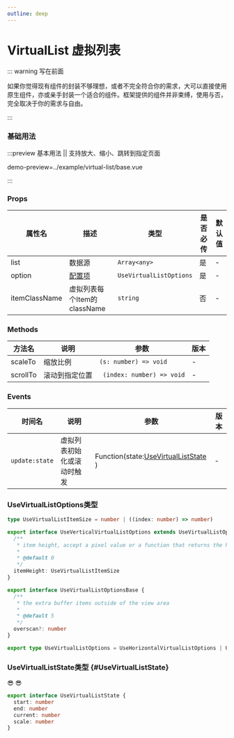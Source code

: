 ```yaml
---
outline: deep
---
```


# VirtualList 虚拟列表

::: warning 写在前面

如果你觉得现有组件的封装不够理想，或者不完全符合你的需求，大可以直接使用原生组件，亦或亲手封装一个适合的组件。框架提供的组件并非束缚，使用与否，完全取决于你的需求与自由。

:::

### 基础用法
:::preview 基本用法 || 支持放大、缩小、跳转到指定页面

demo-preview=../example/virtual-list/base.vue

:::

### Props
| 属性名        | 描述                             | 类型                    | 是否必传 | 默认值 |
| ------------- | -------------------------------- | ----------------------- | -------- | ------ |
| list          | 数据源                           | `Array<any>`            | 是       | -      |
| option        | [配置项](#useVirtualListOptions) | `UseVirtualListOptions` | 是       | -      |
| itemClassName | 虚拟列表每个Item的className      | `string`                | 否       | -      |

### Methods
| 方法名   | 说明           | 参数                       | 版本 |
| -------- | -------------- | -------------------------- | ---- |
| scaleTo  | 缩放比例       | `(s: number) => void`      | -    |
| scrollTo | 滚动到指定位置 | ` (index: number) => void` | -    |

### Events
| 时间名         | 说明                       | 参数                  | 版本 |
| -------------- | -------------------------- | --------------------- | ---- |
| `update:state` | 虚拟列表初始化或滚动时触发 | Function(state:[UseVirtualListState](#UseVirtualListState) ) | -    |

### <a id="useVirtualListOptions"></a>UseVirtualListOptions类型

```ts
type UseVirtualListItemSize = number | ((index: number) => number)

export interface UseVerticalVirtualListOptions extends UseVirtualListOptionsBase {
  /**
   * item height, accept a pixel value or a function that returns the height
   *
   * @default 0
   */
  itemHeight: UseVirtualListItemSize
}

export interface UseVirtualListOptionsBase {
  /**
   * the extra buffer items outside of the view area
   *
   * @default 5
   */
  overscan?: number
}

export type UseVirtualListOptions = UseHorizontalVirtualListOptions | UseVerticalVirtualListOptions
```

### UseVirtualListState类型 {#UseVirtualListState}

:sunglasses: :sunglasses:

```ts
export interface UseVirtualListState {
  start: number
  end: number
  current: number
  scale: number
}
```
